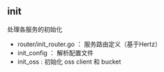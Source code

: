 ## init
处理各服务的初始化

- router/init_router.go ： 服务路由定义（基于Hertz）
- init_config ： 解析配置文件
- init_oss :  初始化 oss client 和 bucket